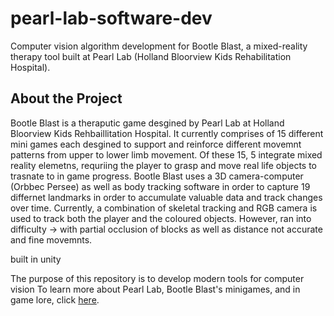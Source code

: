# pearl-lab-software-dev

Computer vision algorithm development for Bootle Blast, a mixed-reality therapy tool built at Pearl Lab (Holland Bloorview Kids Rehabilitation Hospital).

## About the Project

Bootle Blast is a theraputic game desgined by Pearl Lab at Holland Bloorview Kids Rehbaillitation Hospital. It currently comprises of 15 different mini games each desgined to support and reinforce different movemnt patterns from upper to lower limb movement. Of these 15, 5  integrate mixed reality elemetns, requriing the player to grasp and move real life objects to trasnate to in game progress. Bootle Blast uses a 3D camera-computer (Orbbec Persee) as well as body tracking software in order to capture 19 differnet landmarks in order to accumulate valuable data and track changes over time. Currently, a combination of skeletal tracking and RGB camera is used to track both the player and the coloured objects. However, ran into difficulty -> with partial occlusion of blocks as well as distance not accurate and fine movemnts.

built in unity

The purpose of this repository is to develop modern tools for computer vision
To learn more about Pearl Lab, Bootle Blast's minigames, and in game lore, click [here]([url](https://hollandbloorview.ca/research-education/bloorview-research-institute/research-centres-labs/pearl-lab)).
